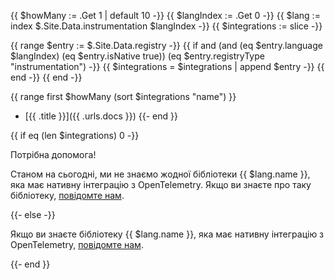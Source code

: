 {{ $howMany := .Get 1 | default 10 -}}
{{ $langIndex := .Get 0 -}}
{{ $lang := index $.Site.Data.instrumentation $langIndex -}}
{{ $integrations := slice -}}

{{ range $entry := $.Site.Data.registry -}}
  {{ if and (and (eq $entry.language $langIndex) (eq $entry.isNative true)) (eq $entry.registryType "instrumentation") -}}
    {{ $integrations = $integrations | append $entry -}}
  {{ end -}}
{{ end -}}

{{ range first $howMany (sort $integrations "name") }}
- [{{ .title }}]({{ .urls.docs }})
{{- end }}

{{ if eq (len $integrations) 0 -}}

<div class="alert alert-secondary" role="alert">
<div class="h4 alert-title">Потрібна допомога!</div>

Станом на сьогодні, ми не знаємо жодної бібліотеки {{ $lang.name }}, яка має нативну інтеграцію з OpenTelemetry. Якщо ви знаєте про таку бібліотеку, [повідомте нам][let us know].

</div>

{{- else -}}

<div class="alert alert-info" role="alert">

Якщо ви знаєте бібліотеку {{ $lang.name }}, яка має нативну інтеграцію з OpenTelemetry, [повідомте нам][let us know].

</div>

{{- end }}

[let us know]:
  https://github.com/open-telemetry/opentelemetry.io/issues/new/choose
